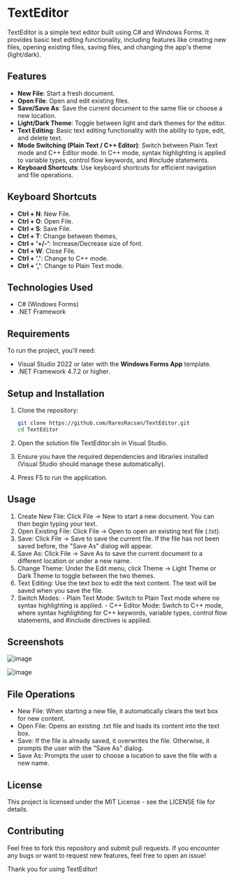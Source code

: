 # TextEditor
TextEditor is a simple text editor built using C# and Windows Forms. It provides basic text editing functionality, including features like creating new files, opening existing files, saving files, and changing the app's theme (light/dark).

## Features

- **New File**: Start a fresh document.
- **Open File**: Open and edit existing files.
- **Save/Save As**: Save the current document to the same file or choose a new location.
- **Light/Dark Theme**: Toggle between light and dark themes for the editor.
- **Text Editing**: Basic text editing functionality with the ability to type, edit, and delete text.
- **Mode Switching (Plain Text / C++ Editor)**: Switch between Plain Text mode and C++ Editor mode. In C++ mode, syntax highlighting is applied to variable types, control flow keywords, and #include statements.
- **Keyboard Shortcuts**: Use keyboard shortcuts for efficient navigation and file operations.

## Keyboard Shortcuts
- **Ctrl + N**: New File.
- **Ctrl + O**: Open File.
- **Ctrl + S**: Save File.
- **Ctrl + T**: Change between themes,
- **Ctrl + '+/-'**: Increase/Decrease size of font.
- **Ctrl + W**: Close File.
- **Ctrl + '.'**: Change to C++ mode.
- **Ctrl + ','**: Change to Plain Text mode.

## Technologies Used

- C# (Windows Forms)
- .NET Framework

## Requirements

To run the project, you'll need:

- Visual Studio 2022 or later with the **Windows Forms App** template.
- .NET Framework 4.7.2 or higher.

## Setup and Installation

1. Clone the repository:

   ```bash
   git clone https://github.com/RaresRacsan/TextEditor.git
   cd TextEditor
   ```

2. Open the solution file TextEditor.sln in Visual Studio.

3. Ensure you have the required dependencies and libraries installed (Visual Studio should manage these automatically).

4. Press F5 to run the application.

## Usage

1. Create New File: Click File -> New to start a new document. You can then begin typing your text.
2. Open Existing File: Click File -> Open to open an existing text file (.txt).
3. Save: Click File -> Save to save the current file. If the file has not been saved before, the "Save As" dialog will appear.
4. Save As: Click File -> Save As to save the current document to a different location or under a new name.
5. Change Theme: Under the Edit menu, click Theme -> Light Theme or Dark Theme to toggle between the two themes.
6. Text Editing: Use the text box to edit the text content. The text will be saved when you save the file.
7. Switch Modes: - Plain Text Mode: Switch to Plain Text mode where no syntax highlighting is applied.
                 - C++ Editor Mode: Switch to C++ mode, where syntax highlighting for C++ keywords, variable types, control flow statements, and #include directives is applied.

## Screenshots

![image](https://github.com/user-attachments/assets/a6158d32-3125-4334-a7a7-f4a4ea16b41a)

![image](https://github.com/user-attachments/assets/2755ff9b-30b6-4355-92f9-04c8035d60af)

## File Operations

- New File: When starting a new file, it automatically clears the text box for new content.
- Open File: Opens an existing .txt file and loads its content into the text box.
- Save: If the file is already saved, it overwrites the file. Otherwise, it prompts the user with the "Save As" dialog.
- Save As: Prompts the user to choose a location to save the file with a new name.

## License

This project is licensed under the MIT License - see the LICENSE file for details.

## Contributing

Feel free to fork this repository and submit pull requests. If you encounter any bugs or want to request new features, feel free to open an issue!

Thank you for using TextEditor!
